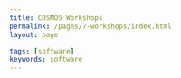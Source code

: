 ```yaml
---
title: COSMOS Workshops
permalink: /pages/7-workshops/index.html
layout: page

tags: [software]
keywords: software
---
```

